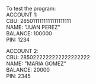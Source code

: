To test the program:  
ACCOUNT 1:  
CBU: 2850111111111111111111  
NAME: "JUAN PEREZ"  
BALANCE: 100000  
PIN: 1234  

ACCOUNT 2:  
CBU: 2850222222222222222222  
NAME: "MARIA GOMEZ"  
BALANCE: 20000  
PIN: 2345  
